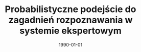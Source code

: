 ---
# Documentation: https://wowchemy.com/docs/managing-content/

title: Probabilistyczne podejście do zagadnień rozpoznawania w systemie ekspertowym
subtitle: ''
summary: ''
authors:
- sas
tags: []
categories: []
date: '1990-01-01'
lastmod: 2022-10-07T05:45:07Z
featured: false
draft: false

# Featured image
# To use, add an image named `featured.jpg/png` to your page's folder.
# Focal points: Smart, Center, TopLeft, Top, TopRight, Left, Right, BottomLeft, Bottom, BottomRight.
image:
  caption: ''
  focal_point: ''
  preview_only: false

# Projects (optional).
#   Associate this post with one or more of your projects.
#   Simply enter your project's folder or file name without extension.
#   E.g. `projects = ["internal-project"]` references `content/project/deep-learning/index.md`.
#   Otherwise, set `projects = []`.
projects: []
publishDate: '2022-10-07T05:45:06.143754Z'
publication_types:
- '1'
abstract: ''
publication: '*Inżynieria wiedzy i systemy ekspertowe. Materiały I Krajowej Konferencji
  Naukowej, Wrocław, 26-28 czerwca 1990. T. 1.*'
---